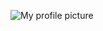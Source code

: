 ![My profile picture](https://avatars0.githubusercontent.com/u/34664558?s=460&u=e1824d9d1f2979718bbf4dee12b774e40059a57f&v=4)
